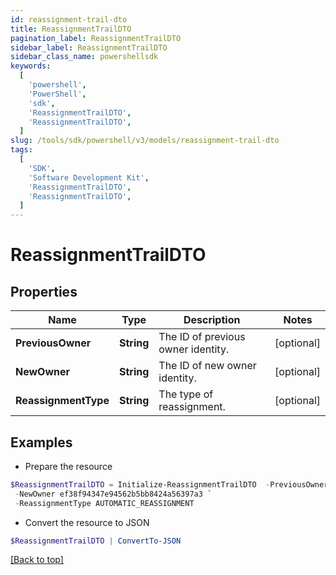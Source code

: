 ```yaml
---
id: reassignment-trail-dto
title: ReassignmentTrailDTO
pagination_label: ReassignmentTrailDTO
sidebar_label: ReassignmentTrailDTO
sidebar_class_name: powershellsdk
keywords:
  [
    'powershell',
    'PowerShell',
    'sdk',
    'ReassignmentTrailDTO',
    'ReassignmentTrailDTO',
  ]
slug: /tools/sdk/powershell/v3/models/reassignment-trail-dto
tags:
  [
    'SDK',
    'Software Development Kit',
    'ReassignmentTrailDTO',
    'ReassignmentTrailDTO',
  ]
---
```


# ReassignmentTrailDTO

## Properties

| Name | Type | Description | Notes |
| --- | --- | --- | --- |
| **PreviousOwner** | **String** | The ID of previous owner identity. | [optional] |
| **NewOwner** | **String** | The ID of new owner identity. | [optional] |
| **ReassignmentType** | **String** | The type of reassignment. | [optional] |

## Examples

- Prepare the resource

```powershell
$ReassignmentTrailDTO = Initialize-ReassignmentTrailDTO  -PreviousOwner ef38f94347e94562b5bb8424a56397d8 `
 -NewOwner ef38f94347e94562b5bb8424a56397a3 `
 -ReassignmentType AUTOMATIC_REASSIGNMENT
```

- Convert the resource to JSON

```powershell
$ReassignmentTrailDTO | ConvertTo-JSON
```

[[Back to top]](#)
